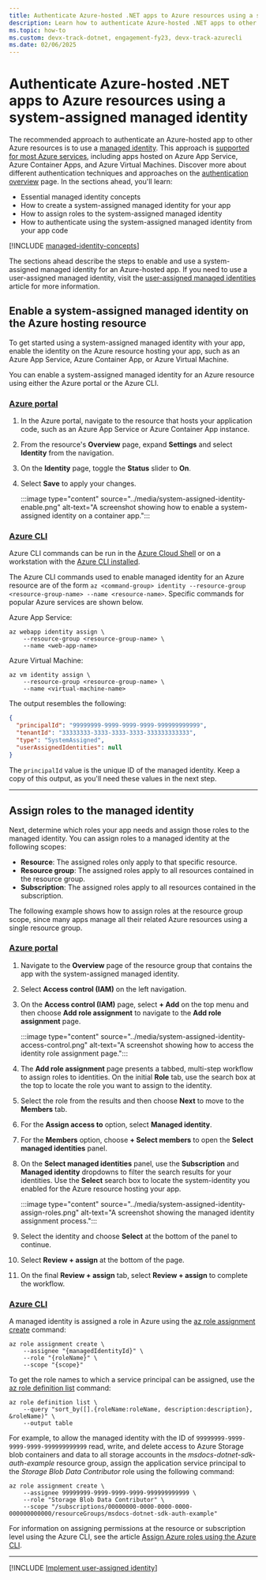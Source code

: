 ```yaml
---
title: Authenticate Azure-hosted .NET apps to Azure resources using a system-assigned managed identity
description: Learn how to authenticate Azure-hosted .NET apps to other Azure services using a system-assigned managed identity.
ms.topic: how-to
ms.custom: devx-track-dotnet, engagement-fy23, devx-track-azurecli
ms.date: 02/06/2025
---
```


# Authenticate Azure-hosted .NET apps to Azure resources using a system-assigned managed identity

The recommended approach to authenticate an Azure-hosted app to other Azure resources is to use a [managed identity](/entra/identity/managed-identities-azure-resources/overview). This approach is [supported for most Azure services](/entra/identity/managed-identities-azure-resources/managed-identities-status), including apps hosted on Azure App Service, Azure Container Apps, and Azure Virtual Machines. Discover more about different authentication techniques and approaches on the [authentication overview](/dotnet/azure/sdk/authentication) page. In the sections ahead, you'll learn:

- Essential managed identity concepts
- How to create a system-assigned managed identity for your app
- How to assign roles to the system-assigned managed identity
- How to authenticate using the system-assigned managed identity from your app code

[!INCLUDE [managed-identity-concepts](../includes/managed-identity-concepts.md)]

The sections ahead describe the steps to enable and use a system-assigned managed identity for an Azure-hosted app. If you need to use a user-assigned managed identity, visit the [user-assigned managed identities](/dotnet/azure/sdk/authentication/user-assigned-managed-identity) article for more information.

## Enable a system-assigned managed identity on the Azure hosting resource

To get started using a system-assigned managed identity with your app, enable the identity on the Azure resource hosting your app, such as an Azure App Service, Azure Container App, or Azure Virtual Machine.

You can enable a system-assigned managed identity for an Azure resource using either the Azure portal or the Azure CLI.

### [Azure portal](#tab/azure-portal)

1. In the Azure portal, navigate to the resource that hosts your application code, such as an Azure App Service or Azure Container App instance.
1. From the resource's **Overview** page, expand **Settings** and select **Identity** from the navigation.
1. On the **Identity** page, toggle the **Status** slider to **On**.
1. Select **Save** to apply your changes.

    :::image type="content" source="../media/system-assigned-identity-enable.png" alt-text="A screenshot showing how to enable a system-assigned identity on a container app.":::

### [Azure CLI](#tab/azure-cli)

Azure CLI commands can be run in the [Azure Cloud Shell](https://shell.azure.com) or on a workstation with the [Azure CLI installed](/cli/azure/install-azure-cli).

The Azure CLI commands used to enable managed identity for an Azure resource are of the form `az <command-group> identity --resource-group <resource-group-name> --name <resource-name>`. Specific commands for popular Azure services are shown below.

Azure App Service:

```azurecli
az webapp identity assign \
    --resource-group <resource-group-name> \
    --name <web-app-name>
```

Azure Virtual Machine:

```azurecli
az vm identity assign \
    --resource-group <resource-group-name> \
    --name <virtual-machine-name>
```

The output resembles the following:

```json
{
  "principalId": "99999999-9999-9999-9999-999999999999",
  "tenantId": "33333333-3333-3333-3333-333333333333",
  "type": "SystemAssigned",
  "userAssignedIdentities": null
}
```

The `principalId` value is the unique ID of the managed identity. Keep a copy of this output, as you'll need these values in the next step.

---

## Assign roles to the managed identity

Next, determine which roles your app needs and assign those roles to the managed identity. You can assign roles to a managed identity at the following scopes:

- **Resource**: The assigned roles only apply to that specific resource.
- **Resource group**: The assigned roles apply to all resources contained in the resource group.
- **Subscription**: The assigned roles apply to all resources contained in the subscription.

The following example shows how to assign roles at the resource group scope, since many apps manage all their related Azure resources using a single resource group.

### [Azure portal](#tab/azure-portal)

1. Navigate to the **Overview** page of the resource group that contains the app with the system-assigned managed identity.
1. Select **Access control (IAM)** on the left navigation.
1. On the **Access control (IAM)** page, select **+ Add** on the top menu and then choose **Add role assignment** to navigate to the **Add role assignment** page.

    :::image type="content" source="../media/system-assigned-identity-access-control.png" alt-text="A screenshot showing how to access the identity role assignment page.":::

1. The **Add role assignment** page presents a tabbed, multi-step workflow to assign roles to identities. On the initial **Role** tab, use the search box at the top to locate the role you want to assign to the identity.
1. Select the role from the results and then choose **Next** to move to the **Members** tab.
1. For the **Assign access to** option, select **Managed identity**.
1. For the **Members** option, choose **+ Select members** to open the **Select managed identities** panel.
1. On the **Select managed identities** panel, use the **Subscription** and **Managed identity** dropdowns to filter the search results for your identities. Use the **Select** search box to locate the system-identity you enabled for the Azure resource hosting your app.

    :::image type="content" source="../media/system-assigned-identity-assign-roles.png" alt-text="A screenshot showing the managed identity assignment process.":::

1. Select the identity and choose **Select** at the bottom of the panel to continue.
1. Select **Review + assign** at the bottom of the page.
1. On the final **Review + assign** tab, select **Review + assign** to complete the workflow.

### [Azure CLI](#tab/azure-cli)

A managed identity is assigned a role in Azure using the [az role assignment create](/cli/azure/role/assignment#az-role-assignment-create) command:

```azurecli
az role assignment create \
    --assignee "{managedIdentityId}" \
    --role "{roleName}" \
    --scope "{scope}"
```

To get the role names to which a service principal can be assigned, use the [az role definition list](/cli/azure/role/definition#az-role-definition-list) command:

```azurecli
az role definition list \
    --query "sort_by([].{roleName:roleName, description:description}, &roleName)" \
    --output table
```

For example, to allow the managed identity with the ID of `99999999-9999-9999-9999-999999999999` read, write, and delete access to Azure Storage blob containers and data to all storage accounts in the *msdocs-dotnet-sdk-auth-example* resource group, assign the application service principal to the *Storage Blob Data Contributor* role using the following command:

```azurecli
az role assignment create \
    --assignee 99999999-9999-9999-9999-999999999999 \
    --role "Storage Blob Data Contributor" \
    --scope "/subscriptions/00000000-0000-0000-0000-000000000000/resourceGroups/msdocs-dotnet-sdk-auth-example"
```

For information on assigning permissions at the resource or subscription level using the Azure CLI, see the article [Assign Azure roles using the Azure CLI](/azure/role-based-access-control/role-assignments-cli).

---

[!INCLUDE [Implement user-assigned identity](<../includes/implement-system-assigned-identity.md>)]
